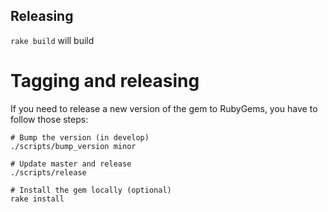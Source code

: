 ## Releasing

`rake build` will build

# Tagging and releasing

If you need to release a new version of the gem to RubyGems, you have to follow
those steps:

```
# Bump the version (in develop)
./scripts/bump_version minor

# Update master and release
./scripts/release

# Install the gem locally (optional)
rake install
```
